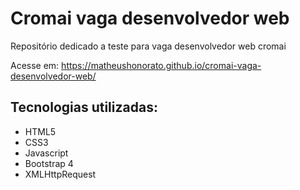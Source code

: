 # Cromai vaga desenvolvedor web
Repositório dedicado a teste para vaga desenvolvedor web cromai

Acesse em: https://matheushonorato.github.io/cromai-vaga-desenvolvedor-web/

## Tecnologias utilizadas:
- HTML5
- CSS3
- Javascript
- Bootstrap 4
- XMLHttpRequest
